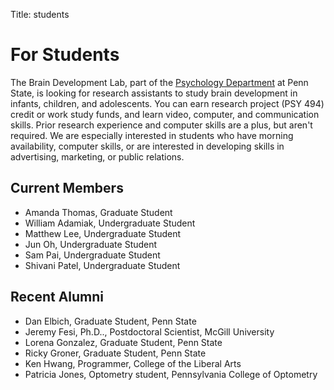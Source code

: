 Title: students

# For Students

The Brain Development Lab, part of the [Psychology Department](http://psych.la.psu.edu) at Penn State, is looking for research assistants to study brain development in infants, children, and adolescents. You can earn research project (PSY 494) credit or work study funds, and learn video, computer, and communication skills. Prior research experience and computer skills are a plus, but aren't required. We are especially interested in students who have morning availability, computer skills, or are interested in developing skills in advertising, marketing, or public relations. 
    
## Current Members

- Amanda Thomas, Graduate Student
- William Adamiak, Undergraduate Student
- Matthew Lee, Undergraduate Student
- Jun Oh, Undergraduate Student
- Sam Pai, Undergraduate Student
- Shivani Patel, Undergraduate Student

## Recent Alumni

- Dan Elbich, Graduate Student, Penn State
- Jeremy Fesi, Ph.D.., Postdoctoral Scientist, McGill University
- Lorena Gonzalez, Graduate Student, Penn State
- Ricky Groner, Graduate Student, Penn State
- Ken Hwang, Programmer, College of the Liberal Arts
- Patricia Jones, Optometry student, Pennsylvania College of Optometry
